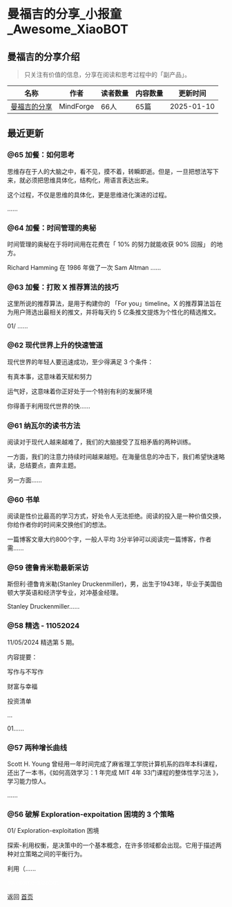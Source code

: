 # 曼福吉的分享_小报童_Awesome_XiaoBOT

## 曼福吉的分享介绍
> 只关注有价值的信息，分享在阅读和思考过程中的「副产品」。  
  


|名称|作者|读者数量|内容数量|更新时间|
|---|---|---|---|---|
|[曼福吉的分享](https://xiaobot.net/p/MindForge?refer=0b133df9-27dc-423b-8101-639049001c13)|MindForge|66人|65篇|2025-01-10|

## 最近更新
### @65 加餐：如何思考

思维存在于人的大脑之中，看不见，摸不着，转瞬即逝。但是，一旦把想法写下来，就必须把思维具体化，结构化，用语言表达出来。

这个过程，不仅是思维的具体化，更是思维进化演进的过程。

......

### @64 加餐：时间管理的奥秘

时间管理的奥秘在于将时间用在花费在「 10% 的努力就能收获 90% 回报」 的地方。

Richard Hamming 在 1986 年做了一次 Sam Altman ......

### @63 加餐：打败 X 推荐算法的技巧

这里所说的推荐算法，是用于构建你的 「For you」timeline。X 的推荐算法旨在为用户筛选出最相关的推文，并将每天约 5
亿条推文提炼为个性化的精选推文。

01/ ......

### @62 现代世界上升的快速管道

现代世界的年轻人要迅速成功，至少得满足 3 个条件：

有真本事，这意味着天赋和努力

运气好，这意味着你正好处于一个特别有利的发展环境

你得善于利用现代世界的快......

### @61 纳瓦尔的读书方法

阅读对于现代人越来越难了，我们的大脑接受了互相矛盾的两种训练。

一方面，我们的注意力持续时间越来越短。在海量信息的冲击下，我们希望快速略读，总结要点，直奔主题。

另一方面......

### @60 书单

阅读是性价比最高的学习方式，好处令人无法拒绝。阅读的投入是一种价值交换，你给作者你的时间来交换他们的想法。

一篇博客文章大约800个字，一般人平均 3分半钟可以阅读完一篇博客，作者需......

### @59 德鲁肯米勒最新采访

斯但利·德鲁肯米勒(Stanley Druckenmiller)，男，出生于1943年，毕业于美国伯顿大学英语和经济学专业，对冲基金经理。

Stanley Druckenmiller......

### @58 精选 - 11052024

11/05/2024 精选第 5 期。

内容提要：

写作与不写作

财富与幸福

投资清单

...

01......

### @57 两种增长曲线

Scott H. Young 曾经用一年时间完成了麻省理工学院计算机系的四年本科课程，还出了一本书，《如何高效学习：1 年完成 MIT 4年
33门课程的整体性学习法 》，学习能力惊人。

......

### @56 破解 Exploration-expoitation 困境的 3 个策略

01/ Exploration-exploitation 困境

探索-利用权衡，是决策中的一个基本概念，在许多领域都会出现。它用于描述两种对立策略之间的平衡行为。

利用（......


<a href="https://github.com/Reno9527/awesome-xiaobot" style="color: white; text-decoration: none;">awesome-xiaobot</a>

返回 [首页](../README.md)
